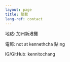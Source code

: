 ```yaml
---
layout: page
title: 聯繫
lang-ref: contact
---
```


地點: 加州新港攤

電郵: not at kennethcha 點 ng

IG/GitHub: kennitochang
